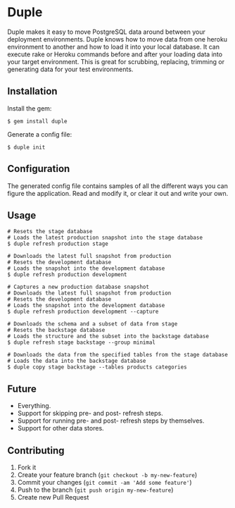 # Duple

Duple makes it easy to move PostgreSQL data around between your deployment
environments. Duple knows how to move data from one heroku environment to
another and how to load it into your local database. It can execute rake or
Heroku commands before and after your loading data into your target
environment. This is great for scrubbing, replacing, trimming or generating
data for your test environments.

## Installation

Install the gem:

    $ gem install duple

Generate a config file:

    $ duple init

## Configuration

The generated config file contains samples of all the different ways you can
figure the application. Read and modify it, or clear it out and write your own.

## Usage

    # Resets the stage database
    # Loads the latest production snapshot into the stage database
    $ duple refresh production stage

    # Downloads the latest full snapshot from production
    # Resets the development database
    # Loads the snapshot into the development database
    $ duple refresh production development

    # Captures a new production database snapshot
    # Downloads the latest full snapshot from production
    # Resets the development database
    # Loads the snapshot into the development database
    $ duple refresh production development --capture

    # Downloads the schema and a subset of data from stage
    # Resets the backstage database
    # Loads the structure and the subset into the backstage database
    $ duple refresh stage backstage --group minimal

    # Downloads the data from the specified tables from the stage database
    # Loads the data into the backstage database
    $ duple copy stage backstage --tables products categories

## Future

  * Everything.
  * Support for skipping pre- and post- refresh steps.
  * Support for running pre- and post- refresh steps by themselves.
  * Support for other data stores.

## Contributing

  1. Fork it
  2. Create your feature branch (`git checkout -b my-new-feature`)
  3. Commit your changes (`git commit -am 'Add some feature'`)
  4. Push to the branch (`git push origin my-new-feature`)
  5. Create new Pull Request
